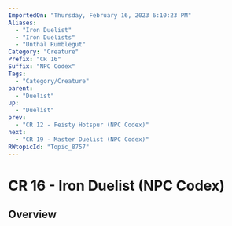 ```yaml
---
ImportedOn: "Thursday, February 16, 2023 6:10:23 PM"
Aliases:
  - "Iron Duelist"
  - "Iron Duelists"
  - "Unthal Rumblegut"
Category: "Creature"
Prefix: "CR 16"
Suffix: "NPC Codex"
Tags:
  - "Category/Creature"
parent:
  - "Duelist"
up:
  - "Duelist"
prev:
  - "CR 12 - Feisty Hotspur (NPC Codex)"
next:
  - "CR 19 - Master Duelist (NPC Codex)"
RWtopicId: "Topic_8757"
---
```

# CR 16 - Iron Duelist (NPC Codex)
## Overview
